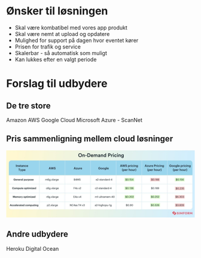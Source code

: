 # Ønsker til løsningen
* Skal være kombatibel med vores app produkt
* Skal være nemt at upload og opdatere
* Mulighed for support på dagen hvor eventet kører
* Prisen for trafik og service
* Skalerbar - så automatisk som muligt
* Kan lukkes efter en valgt periode



# Forslag til udbydere
## De tre store
Amazon AWS
Google Cloud
Microsoft Azure - ScanNet

## Pris sammenligning mellem cloud løsninger
<img src="image.png" />

## Andre udbydere
Heroku
Digital Ocean
